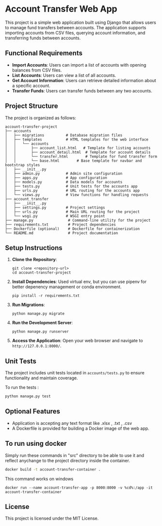 # Account Transfer Web App

This project is a simple web application built using Django that allows users to manage fund transfers between accounts. The application supports importing accounts from CSV files, querying account information, and transferring funds between accounts.

## Functional Requirements

- **Import Accounts**: Users can import a list of accounts with opening balances from CSV files.
- **List Accounts**: Users can view a list of all accounts.
- **Get Account Information**: Users can retrieve detailed information about a specific account.
- **Transfer Funds**: Users can transfer funds between any two accounts.

## Project Structure

The project is organized as follows:

```
account-transfer-project
├── accounts
│   ├── migrations          # Database migration files
│   ├── templates           # HTML templates for the web interface
│   │   └── accounts
│   │       ├── account_list.html   # Template for listing accounts
│   │       ├── account_detail.html  # Template for account details
│   │       └── transfer.html        # Template for fund transfer form
│   │       └── base.html        # Base template for navbar and bootstrap styles
│   ├── __init__.py
│   ├── admin.py            # Admin site configuration
│   ├── apps.py             # App configuration
│   ├── models.py           # Data models for accounts
│   ├── tests.py            # Unit tests for the accounts app
│   ├── urls.py             # URL routing for the accounts app
│   └── views.py            # View functions for handling requests
├── account_transfer
│   ├── __init__.py
│   ├── settings.py         # Project settings
│   ├── urls.py             # Main URL routing for the project
│   └── wsgi.py             # WSGI entry point
├── manage.py                # Command-line utility for the project
├── requirements.txt         # Project dependencies
├── Dockerfile (optional)    # Dockerfile for containerization
└── README.md                # Project documentation
```

## Setup Instructions

1. **Clone the Repository**:
   ```
   git clone <repository-url>
   cd account-transfer-project
   ```

2. **Install Dependencies**:
Used virtual env, but you can use pipenv for better depenency management or conda environment.
   ```
   pip install -r requirements.txt
   ```

3. **Run Migrations**:
   ```
   python manage.py migrate
   ```

4. **Run the Development Server**:
   ```
   python manage.py runserver
   ```

5. **Access the Application**:
   Open your web browser and navigate to `http://127.0.0.1:8000/`.

## Unit Tests

The project includes unit tests located in `accounts/tests.py` to ensure functionality and maintain coverage.

To run the tests : 
```bash
python manage.py test
```

## Optional Features
- Application is accepting any text format like .xlsx , .txt , .csv
- A Dockerfile is provided for building a Docker image of the web app.

## To run using docker

Simply run these commands in "src" directory to be able to use it and reflect anychange to the project directory inside the container.
```bash
docker build -t account-transfer-container .
 ```
This command works on windows
```
docker run --name account-transfer-app -p 8000:8000 -v %cd%:/app -it account-transfer-container
```

## License

This project is licensed under the MIT License.